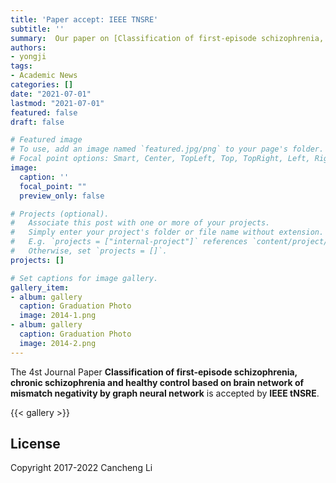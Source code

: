 ```yaml
---
title: 'Paper accept: IEEE TNSRE'
subtitle: ''
summary:  Our paper on [Classification of first-episode schizophrenia, chronic schizophrenia and healthy control based on brain network of mismatch negativity by graph neural network”](https://ieeexplore.ieee.org/abstract/document/9515994) got accepted to IEEE TNSRE 
authors:
- yongji
tags:
- Academic News
categories: []
date: "2021-07-01"
lastmod: "2021-07-01"
featured: false
draft: false

# Featured image
# To use, add an image named `featured.jpg/png` to your page's folder.
# Focal point options: Smart, Center, TopLeft, Top, TopRight, Left, Right, BottomLeft, Bottom, BottomRight
image:
  caption: ''
  focal_point: ""
  preview_only: false

# Projects (optional).
#   Associate this post with one or more of your projects.
#   Simply enter your project's folder or file name without extension.
#   E.g. `projects = ["internal-project"]` references `content/project/deep-learning/index.md`.
#   Otherwise, set `projects = []`.
projects: []

# Set captions for image gallery.
gallery_item:
- album: gallery
  caption: Graduation Photo
  image: 2014-1.png
- album: gallery
  caption: Graduation Photo
  image: 2014-2.png
---
```


The 4st Journal Paper **Classification of first-episode schizophrenia, chronic schizophrenia and healthy control based on brain network of mismatch negativity by graph neural network** is accepted by **IEEE tNSRE**. 


{{< gallery >}}

## License

Copyright 2017-2022 Cancheng Li

